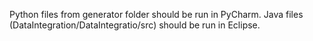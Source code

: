 Python files from generator folder should be run in PyCharm.
Java files (DataIntegration/DataIntegratio/src) should be run in Eclipse.
